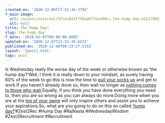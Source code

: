 ```yaml
---
created-on: '2020-12-06T17:52:44.379Z'
f_main-image:
  url: /assets/external/5fcec043f759a2077ea109cc_the-hump-day-e1517995383788.jpg
  alt: null
title: The Hump Day!
slug: the-hump-day
f_date: '2018-02-07T00:00:00.000Z'
updated-on: '2020-12-07T23:52:39.663Z'
published-on: '2020-12-08T00:23:17.515Z'
layout: '[post].html'
tags: post
---
```


Is Wednesday really the worse day of the week or otherwise known as ‘the hump day?’Well, I think it is really down to your mindset, as surely having 60% of the week to go this is now the time to [pull your socks up](#) and get to work.If you haven’t already done so, then wait no longer as [nothing comes to those who wait](#).Equally, if you think you have done everything you need to, then you are so wrong as you can always do more.Doing more when you are at the [top of your game](#) will only inspire others and assist you to achieve your aspirations.So, what are you going to do on this so called [‘hump day?](#)’#Zest2Rec #Hump Day #RajNasta #WednesdayWisdom #Zest2Recruitment #Recruitment
